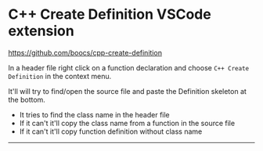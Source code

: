 # C++ Create Definition VSCode extension

https://github.com/boocs/cpp-create-definition

In a header file right click on a function declaration and choose `C++ Create Definition` in the context menu.

It'll will try to find/open the source file and paste the Definition skeleton at the bottom.

* It tries to find the class name in the header file
* If it can't it'll copy the class name from a function in the source file
* If it can't it'll copy function definition without class name

---